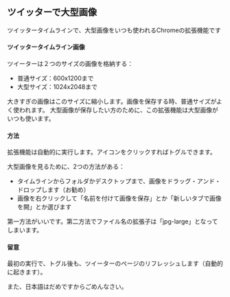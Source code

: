 ## ツイッターで大型画像
ツイッタータイムラインで、大型画像をいつも使われるChromeの拡張機能です

#### ツイッタータイムライン画像
ツイーターは２つのサイズの画像を格納する：
- 普通サイズ：600x1200まで
- 大型サイズ：1024x2048まで

大きすぎの画像はこのサイズに縮小します。画像を保存する時、普通サイズがよく使われます。
大型画像が保存したい方のために、この拡張機能は大型画像がいつも使います。

#### 方法

拡張機能は自動的に実行します。アイコンをクリックすればトグルできます。

大型画像を見るために、2つの方法がある：
* タイムラインからフォルダかデスクトップまで、画像をドラッグ・アンド・ドロップします（お勧め）
* 画像を右クリックして「名前を付けて画像を保存」とか「新しいタブで画像を開」とか選びます

第一方法がいいです。第二方法でファイル名の拡張子は「jpg-large」となってしまいます。

#### 留意
最初の実行で、トグル後も、ツイーターのページのリフレッシュします（自動的に起きます）。

また、日本語はだめですからごめんなさい。